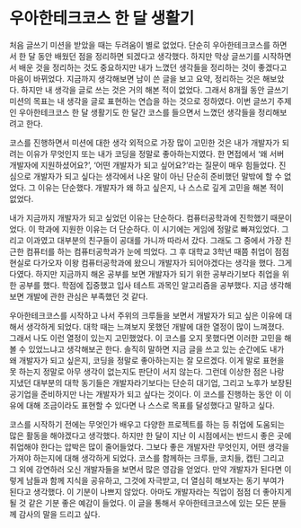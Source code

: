 # 우아한테크코스 한 달 생활기

처음 글쓰기 미션을 받았을 때는 두려움이 별로 없었다. 단순히 우아한테크코스를 하면서 한 달 동안 배웠던 점을 정리하면 되겠다고 생각했다. 하지만 막상 글쓰기를 시작하면서 배운 것을 정리하는 것도 중요하지만 내가 느꼈던 생각들을 정리하는 것이 좋겠다고 마음이 바뀌었다. 지금까지 생각해보면 남이 쓴 글을 보고 요약, 정리하는 것은 해보았다. 하지만 내 생각을 글로 쓰는 것은 거의 해본 적이 없었다. 그래서 8개월 동안 글쓰기 미션의 목표는 내 생각을 글로 표현하는 연습을 하는 것으로 정하였다. 이번 글쓰기 주제인 우아한테크코스 한 달 생활기도 한 달간 코스를 들으면서 느꼈던 생각들을 정리해보려고 한다.

코스를 진행하면서 미션에 대한 생각 외적으로 가장 많이 고민한 것은 내가 개발자가 되려는 이유가 무엇인지 또는 내가 코딩을 정말로 좋아하는지였다. 한 면접에서 ‘왜 서버 개발자에 지원하셨어요?’, ‘어떤 개발자가 되고 싶어요?’라는 질문이 매우 힘들었다. 진심으로 개발자가 되고 싶다는 생각에서 나온 말이 아닌 단순히 준비했던 말밖에 할 수 없었다. 그 이유는 단순했다. 개발자가 왜 하고 싶은지, 나 스스로 깊게 고민을 해본 적이 없었다.

내가 지금까지 개발자가 되고 싶었던 이유는 단순하다. 컴퓨터공학과에 진학했기 때문이었다. 이 학과에 지원한 이유는 더 단순하다. 이 시기에는 게임에 정말로 빠져있었다. 그리고 이과였고 대부분의 친구들이 공대를 가니까 따라서 갔다. 그래도 그 중에서 가장 친근한 컴퓨터를 하는 컴퓨터공학과가 눈에 띄었다. 그 후 대학교 3학년 때쯤 취업이 점점 현실로 다가오자 이왕 컴퓨터공학과에 왔으니 개발자가 되어야겠다는 생각을 했다. 그게 다였다. 하지만 지금까지 해온 공부를 보면 개발자가 되기 위한 공부라기보다 취업을 위한 공부를 했다. 학점에 집중했고 입사 테스트 과목인 알고리즘을 공부했다. 지금 생각해보면 개발에 관한 관심은 부족했던 것 같다.

우아한테크코스를 시작하고 나서 주위의 크루들을 보면서 개발자가 되고 싶은 이유에 대해서 생각하게 되었다. 대학 때는 느껴보지 못했던 개발에 대한 열정이 많이 느껴졌다. 그래서 나도 이런 열정이 있는지 고민했었다. 이 코스를 오지 못했다면 이러한 고민을 해볼 수 있었느냐고 생각해보곤 한다. 솔직히 말하면 지금 글을 쓰고 있는 순간에도 내가 왜 개발자가 되고 싶은지, 코딩을 정말로 좋아하는지는 잘 모르겠다. 이게 말로 표현을 못 하는지 정말로 아무 생각이 없는지도 판단이 서지 않는다. 그런데 이상한 점은 나랑 지냈던 대부분의 대학 동기들은 개발자라기보다는 단순히 대기업, 그리고 노후가 보장된 공기업을 준비하지만 나는 개발자가 되고 싶다는 것이다. 이 코스를 진행하는 동안 이 이유에 대해 조금이라도 표현할 수 있다면 나 스스로 목표를 달성했다고 말하고 싶다.

코스를 시작하기 전에는 무엇인가 배우고 다양한 프로젝트를 하는 등 취업에 도움되는 많은 활동을 해야겠다고 생각했다. 하지만 한 달이 지난 이 시점에서는 반드시 좋은 곳에 취업해야 한다는 압박은 많이 줄어들었다. 그보다 좋은 개발자란 무엇인지, 어떤 생각을 가져야 하는지에 대해 생각하게 되었다. 코스를 함께하는 크루들, 코치들, 캡틴 그리고 그 외에 강연하러 오신 개발자들을 보면서 많은 영감을 얻었다. 만약 개발자가 된다면 이렇게 남들과 함께 지식을 공유하고, 그것에 자극받고, 더 열심히 해보자는 동기 부여가 된다고 생각했다. 이 기분이 나쁘지 않았다. 아마도 개발자라는 직업이 점점 더 좋아지게 될 것 같은 기분 좋은 예감이 들었다. 이 글을 통해서 우아한테크코스에 있는 모든 분들께 감사의 말을 드리고 싶다.
